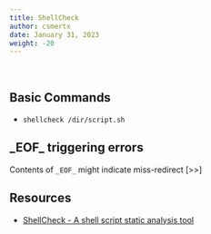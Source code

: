 ```yaml
---
title: ShellCheck
author: csmertx
date: January 31, 2023
weight: -20
---
```


<br />

## Basic Commands

- ```shellcheck /dir/script.sh```

## \_EOF\_ triggering errors

Contents of ```_EOF_``` might indicate miss-redirect [>>]

## Resources

- [ShellCheck - A shell script static analysis tool](https://github.com/koalaman/shellcheck)